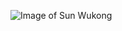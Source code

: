 ![Image of Sun Wukong](https://www.google.com/imgres?imgurl=http%3A%2F%2Fwww.cccbrussels.be%2Fwp-content%2Fuploads%2F2016%2F01%2Fmonkey-king.jpg&imgrefurl=http%3A%2F%2Fwww.cccbrussels.be%2Fcoming-soon%2Fcs-events%2Fchinese-movie-nights-the-monkey-king-uproar-in-heaven.html&docid=occwSMVIXdUIEM&tbnid=Km1ZeXnDzvfFIM%3A&vet=12ahUKEwjOytGZ3-_cAhVskuAKHYQpC3o4ZBAzKDcwN3oECAEQOA..i&w=720&h=415&bih=920&biw=1397&q=monkey%20king&ved=2ahUKEwjOytGZ3-_cAhVskuAKHYQpC3o4ZBAzKDcwN3oECAEQOA&iact=mrc&uact=8)
